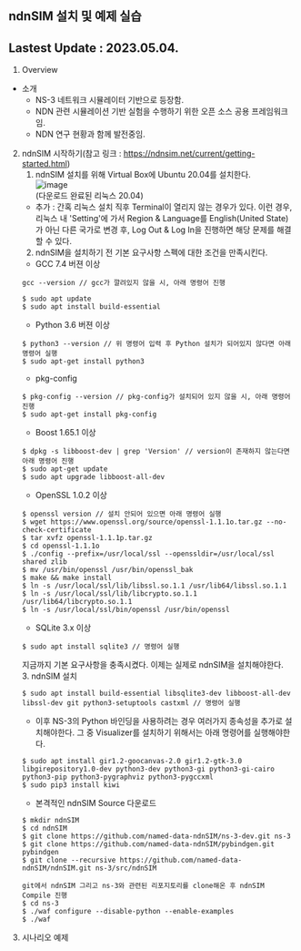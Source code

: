 ndnSIM 설치 및 예제 실습
-----------------------
Lastest Update : 2023.05.04.
----------------------------
1. Overview
- 소개
    + NS-3 네트워크 시뮬레이터 기반으로 등장함.
    + NDN 관련 시뮬레이션 기반 실험을 수행하기 위한 오픈 소스 공용 프레임워크임.
    + NDN 연구 현황과 함께 발전중임.
2. ndnSIM 시작하기(참고 링크 : https://ndnsim.net/current/getting-started.html)
    1. ndnSIM 설치를 위해 Virtual Box에 Ubuntu 20.04를 설치한다.   
    ![image](https://user-images.githubusercontent.com/110087545/236179857-23b58c66-0fac-4b55-9e1d-cc1bb3671fe2.png)   
    (다운로드 완료된 리눅스 20.04)
    * 추가 : 간혹 리눅스 설치 직후 Terminal이 열리지 않는 경우가 있다. 이런 경우, 리눅스 내 'Setting'에 가서 Region & Language를 English(United State)가 아닌 다른 국가로 변경 후, Log Out & Log In을 진행하면 해당 문제를 해결할 수 있다.
    2. ndnSIM을 설치하기 전 기본 요구사항 스펙에 대한 조건을 만족시킨다.
    - GCC 7.4 버젼 이상
    ```
    gcc --version // gcc가 깔려있지 않을 시, 아래 명령어 진행

    $ sudo apt update
    $ sudo apt install build-essential
    ```
    - Python 3.6 버젼 이상
    ```
    $ python3 --version // 위 명령어 입력 후 Python 설치가 되어있지 않다면 아래 명령어 실행   
    $ sudo apt-get install python3
    ```
    - pkg-config
    ```
    $ pkg-config --version // pkg-config가 설치되어 있지 않을 시, 아래 명령어 진행   
    $ sudo apt-get install pkg-config
    ```
    - Boost 1.65.1 이상
    ```
    $ dpkg -s libboost-dev | grep 'Version' // version이 존재하지 않는다면 아래 명령어 진행   
    $ sudo apt-get update
    $ sudo apt upgrade libboost-all-dev
    ```
    - OpenSSL 1.0.2 이상
    ```
    $ openssl version // 설치 안되어 있으면 아래 명령어 실행   
    $ wget https://www.openssl.org/source/openssl-1.1.1o.tar.gz --no-check-certificate
    $ tar xvfz openssl-1.1.1p.tar.gz
    $ cd openssl-1.1.1o
    $ ./config --prefix=/usr/local/ssl --openssldir=/usr/local/ssl shared zlib
    $ mv /usr/bin/openssl /usr/bin/openssl_bak
    $ make && make install
    $ ln -s /usr/local/ssl/lib/libssl.so.1.1 /usr/lib64/libssl.so.1.1
    $ ln -s /usr/local/ssl/lib/libcrypto.so.1.1 /usr/lib64/libcrypto.so.1.1
    $ ln -s /usr/local/ssl/bin/openssl /usr/bin/openssl
    ```
    - SQLite 3.x 이상
    ```
    $ sudo apt install sqlite3 // 명령어 실행
    ```   
    지금까지 기본 요구사항을 충족시켰다. 이제는 실제로 ndnSIM을 설치해야한다.   
    3. ndnSIM 설치
    ```
    $ sudo apt install build-essential libsqlite3-dev libboost-all-dev libssl-dev git python3-setuptools castxml // 명령어 실행
    ```
    - 이후 NS-3의 Python 바인딩을 사용하려는 경우 여러가지 종속성을 추가로 설치해야한다. 그 중 Visualizer를 설치하기 위해서는 아래 명령어를 실행해야한다.
    ```
    $ sudo apt install gir1.2-goocanvas-2.0 gir1.2-gtk-3.0 libgirepository1.0-dev python3-dev python3-gi python3-gi-cairo python3-pip python3-pygraphviz python3-pygccxml
    $ sudo pip3 install kiwi
    ```
    - 본격적인 ndnSIM Source 다운로드
    ```
    $ mkdir ndnSIM
    $ cd ndnSIM
    $ git clone https://github.com/named-data-ndnSIM/ns-3-dev.git ns-3
    $ git clone https://github.com/named-data-ndnSIM/pybindgen.git pybindgen
    $ git clone --recursive https://github.com/named-data-ndnSIM/ndnSIM.git ns-3/src/ndnSIM   
    
    git에서 ndnSIM 그리고 ns-3와 관련된 리포지토리를 clone해온 후 ndnSIM Compile 진행
    $ cd ns-3
    $ ./waf configure --disable-python --enable-examples
    $ ./waf
    ```
3. 시나리오 예제